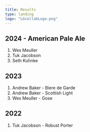 ```yaml
---
title: Results
type: landing
logo: "LGcollabLogo.png"
---
```


## 2024 - American Pale Ale
1. Wes Meuller
2. Tuk Jacobson
3. Seth Kuhnke

## 2023
1. Andrew Baker - Biere de Garde
2. Andrew Baker - Scottish Light
3. Wes Meuller - Gose

## 2022
1. Tuk Jacobson - Robust Porter